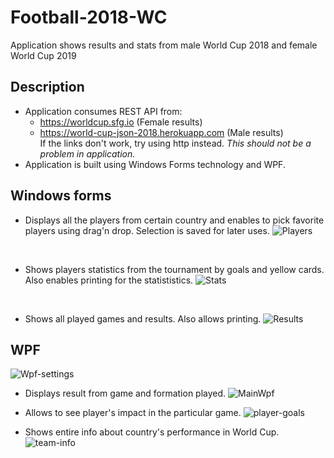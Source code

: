 # Football-2018-WC
Application shows results and stats from male World Cup 2018 and female World Cup 2019

## Description
- Application consumes REST API from:
  - https://worldcup.sfg.io (Female results)
  - https://world-cup-json-2018.herokuapp.com (Male results) </br>
 If the links don't work, try using http instead. *This should not be a problem in application.*
 - Application is built using Windows Forms technology and WPF.
 
 ## Windows forms
 - Displays all the players from certain country and enables to pick favorite players using drag'n drop. Selection is saved for later uses.
 ![Players](https://user-images.githubusercontent.com/84510840/168468900-d9c4be9e-f40e-47cb-b426-4018ddc6834f.png)
 </br>
 
 - Shows players statistics from the tournament by goals and yellow cards. Also enables printing for the statististics.
 ![Stats](https://user-images.githubusercontent.com/84510840/168469013-43884c42-aedc-4424-b3c4-f5a22cdcfdbb.png)
 
 </br>
 
 - Shows all played games and results. Also allows printing.
 ![Results](https://user-images.githubusercontent.com/84510840/168468967-1ef10e26-5549-40f1-842e-2daef7d507d5.png)

## WPF
![Wpf-settings](https://user-images.githubusercontent.com/84510840/168469100-d7bb6dba-ffe5-4f06-9f4c-3b2f53450e11.png)
</br>

- Displays result from game and formation played.
 ![MainWpf](https://user-images.githubusercontent.com/84510840/168469128-b241509c-6e10-48ca-990f-092285e8acb9.png)

- Allows to see player's impact in the particular game.
 ![player-goals](https://user-images.githubusercontent.com/84510840/168469146-66b0c282-821a-4350-824a-fa15ddf6dfd3.png)

- Shows entire info about country's performance in World Cup. 
![team-info](https://user-images.githubusercontent.com/84510840/168469197-a4fcfcf6-46df-4f5a-96db-09be0bdd289c.png)
